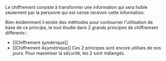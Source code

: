 Le chiffrement consiste à transformer une information qui sera lisible seulement par la personne qui est censé recevoir cette information.

Bien évidemment il existe des méthodes pour contourner l'utilisation de base de ce principe, le tout étudié dans 2 grands principes de chiffrement différents :
- [[Chiffrement symétrique]]
- [[Chiffrement Asymétrique]]
Ces 2 principes sont encore utilisés de nos jours. Pour maximiser la sécurité, les 2 sont mélangés.